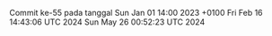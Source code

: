 Commit ke-55 pada tanggal Sun Jan 01 14:00 2023 +0100
Fri Feb 16 14:43:06 UTC 2024
Sun May 26 00:52:23 UTC 2024
